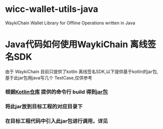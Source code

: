 # wicc-wallet-utils-java
WaykiChain Wallet Library for Offline Operations written in Java

# Java代码如何使用WaykiChain 离线签名SDK
由于 WaykiChain 目前只提供了kotlin 离线签名SDK,以下提供基于kotlin的jar包,基于此jar包用java写几个
TestCase,仅供参考

### 根据[Kotlin仓库](https://github.com/WaykiChain/wicc-wallet-utils-kotlin/blob/master/build-all.sh) 提供的命令行 build 得到[jar包]()

### 将此jar放到目标工程的对应目录下

### 在目标工程代码中引入此jar包进行调用，详见


